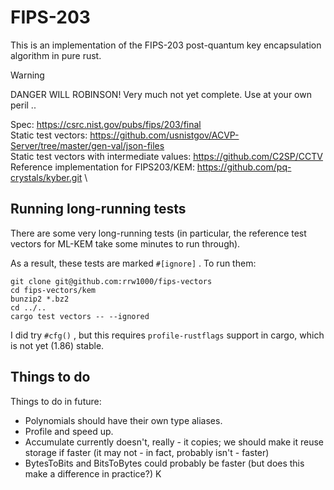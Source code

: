 # FIPS-203

This is an implementation of the FIPS-203 post-quantum key encapsulation algorithm in pure rust.

> [!WARNING]
> DANGER WILL ROBINSON! Very much not yet complete. Use at your own peril ..

Spec: https://csrc.nist.gov/pubs/fips/203/final \
Static test vectors: https://github.com/usnistgov/ACVP-Server/tree/master/gen-val/json-files \
Static test vectors with intermediate values: https://github.com/C2SP/CCTV \
Reference implementation for FIPS203/KEM: https://github.com/pq-crystals/kyber.git \

## Running long-running tests

There are some very long-running tests (in particular, the reference test vectors for ML-KEM take some minutes to run through).

As a result, these tests are marked `#[ignore]` . To run them:

```
git clone git@github.com:rrw1000/fips-vectors
cd fips-vectors/kem
bunzip2 *.bz2
cd ../..
cargo test vectors -- --ignored
```

I did try `#cfg()` , but this requires `profile-rustflags` support in cargo, which is not yet (1.86) stable.

## Things to do

Things to do in future:

  * Polynomials should have their own type aliases.
  * Profile and speed up.
  * Accumulate currently doesn't, really - it copies; we should make it reuse storage if faster (it may not - in fact, probably isn't - faster)
  * BytesToBits and BitsToBytes could probably be faster (but does this make a difference in practice?)
  K
